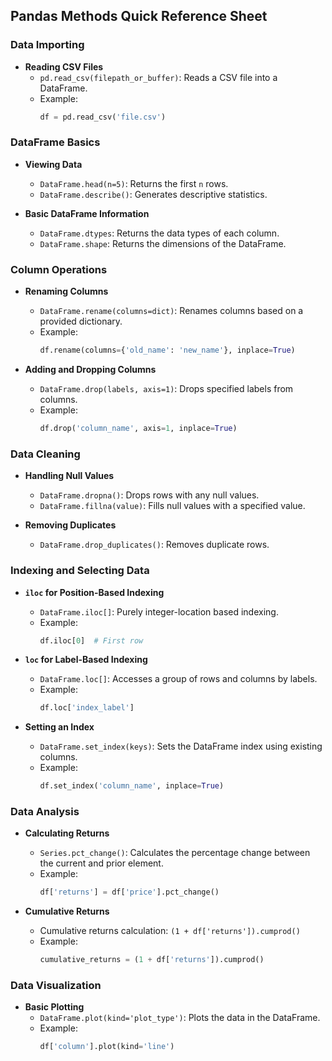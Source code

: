 ## Pandas Methods Quick Reference Sheet

### Data Importing
- **Reading CSV Files**
  - `pd.read_csv(filepath_or_buffer)`: Reads a CSV file into a DataFrame.
  - Example: 
    ```python
    df = pd.read_csv('file.csv')
    ```

### DataFrame Basics
- **Viewing Data**
  - `DataFrame.head(n=5)`: Returns the first `n` rows.
  - `DataFrame.describe()`: Generates descriptive statistics.

- **Basic DataFrame Information**
  - `DataFrame.dtypes`: Returns the data types of each column.
  - `DataFrame.shape`: Returns the dimensions of the DataFrame.

### Column Operations
- **Renaming Columns**
  - `DataFrame.rename(columns=dict)`: Renames columns based on a provided dictionary.
  - Example: 
    ```python
    df.rename(columns={'old_name': 'new_name'}, inplace=True)
    ```

- **Adding and Dropping Columns**
  - `DataFrame.drop(labels, axis=1)`: Drops specified labels from columns.
  - Example: 
    ```python
    df.drop('column_name', axis=1, inplace=True)
    ```

### Data Cleaning
- **Handling Null Values**
  - `DataFrame.dropna()`: Drops rows with any null values.
  - `DataFrame.fillna(value)`: Fills null values with a specified value.

- **Removing Duplicates**
  - `DataFrame.drop_duplicates()`: Removes duplicate rows.

### Indexing and Selecting Data
- **`iloc` for Position-Based Indexing**
  - `DataFrame.iloc[]`: Purely integer-location based indexing.
  - Example: 
    ```python
    df.iloc[0]  # First row
    ```

- **`loc` for Label-Based Indexing**
  - `DataFrame.loc[]`: Accesses a group of rows and columns by labels.
  - Example: 
    ```python
    df.loc['index_label']
    ```

- **Setting an Index**
  - `DataFrame.set_index(keys)`: Sets the DataFrame index using existing columns.
  - Example: 
    ```python
    df.set_index('column_name', inplace=True)
    ```

### Data Analysis
- **Calculating Returns**
  - `Series.pct_change()`: Calculates the percentage change between the current and prior element.
  - Example: 
    ```python
    df['returns'] = df['price'].pct_change()
    ```

- **Cumulative Returns**
  - Cumulative returns calculation: `(1 + df['returns']).cumprod()`
  - Example: 
    ```python
    cumulative_returns = (1 + df['returns']).cumprod()
    ```

### Data Visualization
- **Basic Plotting**
  - `DataFrame.plot(kind='plot_type')`: Plots the data in the DataFrame.
  - Example: 
    ```python
    df['column'].plot(kind='line')
    ```
